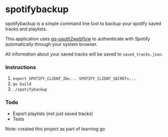 spotifybackup
=============

spotifybackup is a simple command line tool to backup your spotify saved tracks
and playlists.

This application uses [go-oauth2webflow](https://github.com/aaron7/go-oauth2webflow)
to authenticate with Spotify automatically through your system browser.

All information about your saved tracks will be saved to `saved_tracks.json`.

### Instructions

1. `export SPOTIFY_CLIENT_ID=... SPOTIFY_CLIENT_SECRET=...`
2. `go build`
3. `./spotifybackup`


### Todo

- Export playlists (not just saved tracks)
- Tests

Note: created this project as part of learning go
